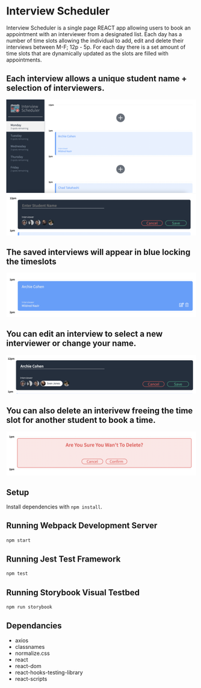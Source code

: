 # Interview Scheduler

Interview Scheduler is a single page REACT app allowing users to book an appointment with an interviewer from a designated list.
Each day has a number of time slots allowing the individual to add, edit and delete their interviews between M-F; 12p - 5p.
For each day there is a set amount of time slots that are dynamically updated as the slots are filled with appointments.


## Each interview allows a unique student name + selection of interviewers.

![Main Page Preview](https://github.com/MGS31/scheduler/blob/master/docs/Screenshot%202022-06-14%20at%206.31.44%20PM.png?raw=true)
![Preview of entering new appointment](https://github.com/MGS31/scheduler/blob/master/docs/Screenshot%202022-06-14%20at%206.32.19%20PM.png?raw=true)

## The saved interviews will appear in blue locking the timeslots

![Final look at saved appointment](https://github.com/MGS31/scheduler/blob/master/docs/Screenshot%202022-06-14%20at%206.32.51%20PM.png?raw=true)

## You can edit an interview to select a new interviewer or change your name.

![Edit button for interviews](https://github.com/MGS31/scheduler/blob/master/docs/Screenshot%202022-06-14%20at%206.32.33%20PM.png?raw=true)

## You can also delete an interivew freeing the time slot for another student to book a time.

![Preview of the warning for the interview to be deleted](https://github.com/MGS31/scheduler/blob/master/docs/Screenshot%202022-06-14%20at%206.33.00%20PM.png?raw=true)

## Setup

Install dependencies with `npm install`.

## Running Webpack Development Server

```sh
npm start
```

## Running Jest Test Framework

```sh
npm test
```

## Running Storybook Visual Testbed

```sh
npm run storybook
```

## Dependancies
- axios
- classnames
- normalize.css
- react
- react-dom
- react-hooks-testing-library
- react-scripts